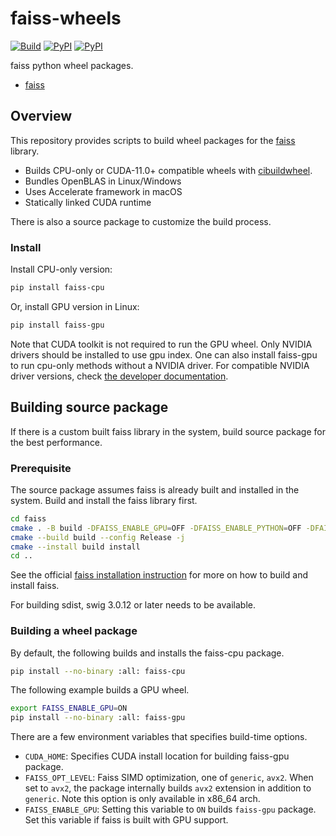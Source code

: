 # faiss-wheels

[![Build](https://github.com/kyamagu/faiss-wheels/actions/workflows/build.yml/badge.svg)](https://github.com/kyamagu/faiss-wheels/actions/workflows/build.yml)
[![PyPI](https://img.shields.io/pypi/v/faiss-cpu?label=faiss-cpu)](https://pypi.org/project/faiss-cpu/)
[![PyPI](https://img.shields.io/pypi/v/faiss-gpu?label=faiss-gpu)](https://pypi.org/project/faiss-gpu/)

faiss python wheel packages.

- [faiss](https://github.com/facebookresearch/faiss)

## Overview

This repository provides scripts to build wheel packages for the
[faiss](https://github.com/facebookresearch/faiss) library.

- Builds CPU-only or CUDA-11.0+ compatible wheels with [cibuildwheel](https://github.com/pypa/cibuildwheel/).
- Bundles OpenBLAS in Linux/Windows
- Uses Accelerate framework in macOS
- Statically linked CUDA runtime

There is also a source package to customize the build process.

### Install

Install CPU-only version:

```bash
pip install faiss-cpu
```

Or, install GPU version in Linux:

```bash
pip install faiss-gpu
```

Note that CUDA toolkit is not required to run the GPU wheel. Only NVIDIA drivers
should be installed to use gpu index. One can also install faiss-gpu to run
cpu-only methods without a NVIDIA driver. For compatible NVIDIA driver versions,
check [the developer documentation](https://docs.nvidia.com/deploy/cuda-compatibility/index.html#binary-compatibility__table-toolkit-driver).

## Building source package

If there is a custom built faiss library in the system, build source package for
the best performance.

### Prerequisite

The source package assumes faiss is already built and installed in the system.
Build and install the faiss library first.

```bash
cd faiss
cmake . -B build -DFAISS_ENABLE_GPU=OFF -DFAISS_ENABLE_PYTHON=OFF -DFAISS_OPT_LEVEL=avx2
cmake --build build --config Release -j
cmake --install build install
cd ..
```

See the official
[faiss installation instruction](https://github.com/facebookresearch/faiss/blob/master/INSTALL.md)
for more on how to build and install faiss.

For building sdist, swig 3.0.12 or later needs to be available.

### Building a wheel package

By default, the following builds and installs the faiss-cpu package.

```bash
pip install --no-binary :all: faiss-cpu
```

The following example builds a GPU wheel.

```bash
export FAISS_ENABLE_GPU=ON
pip install --no-binary :all: faiss-gpu
```

There are a few environment variables that specifies build-time options.

- `CUDA_HOME`: Specifies CUDA install location for building faiss-gpu package.
- `FAISS_OPT_LEVEL`: Faiss SIMD optimization, one of `generic`, `avx2`. When set
    to `avx2`, the package internally builds `avx2` extension in addition to
    `generic`. Note this option is only available in x86_64 arch.
- `FAISS_ENABLE_GPU`: Setting this variable to `ON` builds `faiss-gpu` package.
    Set this variable if faiss is built with GPU support.
